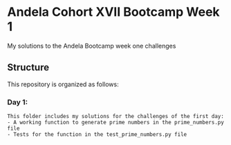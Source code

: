 # Andela Cohort XVII Bootcamp Week 1

My solutions to the Andela Bootcamp week one challenges

## Structure
This repository is organized as follows:

### Day 1:
	This folder includes my solutions for the challenges of the first day:
	- A working function to generate prime numbers in the prime_numbers.py file
	- Tests for the function in the test_prime_numbers.py file